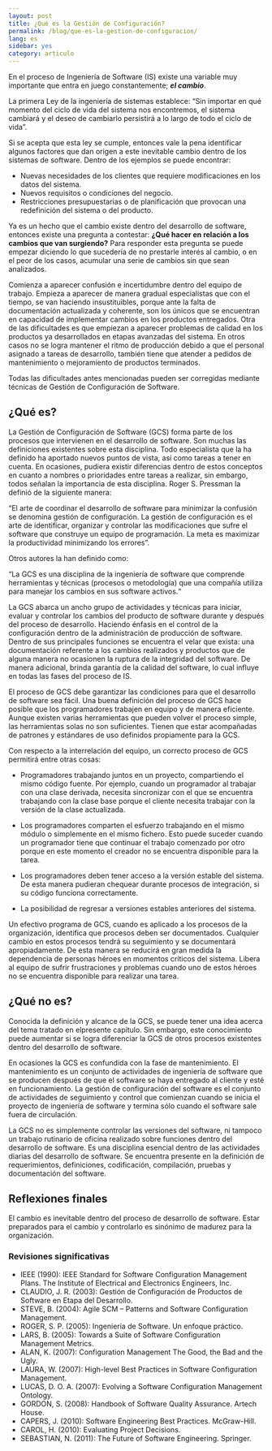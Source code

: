 ```yaml
---
layout: post
title: ¿Qué es la Gestión de Configuración?
permalink: /blog/que-es-la-gestion-de-configuracion/
lang: es
sidebar: yes
category: articulo
---
```


En el proceso de Ingeniería de Software (IS) existe una variable muy importante que entra en juego constantemente; **_el cambio_**.

La primera Ley de la ingeniería de sistemas establece: “Sin importar en qué momento del ciclo de vida del sistema nos encontremos, el sistema cambiará y el deseo de cambiarlo persistirá a lo largo de todo el ciclo de vida”.

Si se acepta que esta ley se cumple, entonces vale la pena identificar algunos factores que dan origen a este inevitable cambio dentro de los sistemas de software. Dentro de los ejemplos se puede encontrar:

* Nuevas necesidades de los clientes que requiere modificaciones en los datos del sistema.
* Nuevos requisitos o condiciones del negocio.
* Restricciones presupuestarias o de planificación que provocan una redefinición del sistema o
del producto.

Ya es un hecho que el cambio existe dentro del desarrollo de software, entonces existe una pregunta a contestar: __¿Qué hacer en relación a los cambios que van surgiendo?__ Para responder esta pregunta se puede empezar diciendo lo que sucedería de no prestarle interés al cambio, o en el peor de los casos, acumular una serie de cambios sin que sean analizados.

Comienza a aparecer confusión e incertidumbre dentro del equipo de trabajo. Empieza a aparecer de manera gradual especialistas que con el tiempo, se van haciendo insustituibles, porque ante la falta de documentación actualizada y coherente, son los únicos que se encuentran en capacidad de implementar cambios en los productos entregados. Otra de las dificultades es que empiezan a aparecer problemas de calidad en los productos ya desarrollados en etapas avanzadas del sistema. En otros casos no se logra mantener el ritmo de producción debido a que el personal asignado a tareas de desarrollo, también tiene
que atender a pedidos de mantenimiento o mejoramiento de productos terminados.

Todas las dificultades antes mencionadas pueden ser corregidas mediante técnicas de Gestión de Configuración de Software.

## ¿Qué es?

La Gestión de Configuración de Software (GCS) forma parte de los procesos que intervienen en el desarrollo de software. Son muchas las definiciones existentes sobre esta disciplina. Todo especialista que la ha definido ha aportado nuevos puntos de vista, así como tareas a tener en cuenta. En ocasiones, pudiera existir diferencias dentro de estos conceptos en cuanto a nombres o prioridades entre tareas a realizar, sin embargo, todos señalan la importancia de esta disciplina. Roger S. Pressman la definió de la siguiente manera:

“El arte de coordinar el desarrollo de software para minimizar la confusión se denomina gestión de configuración. La gestión de configuración es el arte de identificar, organizar y controlar las modificaciones que sufre el software que construye un equipo de programación. La meta es maximizar la productividad minimizando los errores”.

Otros autores la han definido como:

“La GCS es una disciplina de la ingeniería de software que comprende herramientas y técnicas
(procesos o metodología) que una compañía utiliza para manejar los cambios en sus software activos.“

La GCS abarca un ancho grupo de actividades y técnicas para iniciar, evaluar y controlar los cambios del producto de software durante y después del proceso de desarrollo. Haciendo énfasis en el control de la configuración dentro de la administración de producción de software. Dentro de sus principales funciones se encuentra el velar que exista: una documentación referente a los cambios realizados y productos que de alguna manera no ocasionen la ruptura de la integridad del software. De manera adicional, brinda garantía de la calidad del software, lo cual influye en todas las fases del proceso de IS.

El proceso de GCS debe garantizar las condiciones para que el desarrollo de software sea fácil. Una buena definición del proceso de GCS hace posible que los programadores trabajen en equipo y de manera eficiente. Aunque existen varias herramientas que pueden volver el proceso simple, las herramientas solas no son suficientes. Tienen que estar acompañadas de patrones y estándares de uso definidos propiamente para la GCS.

Con respecto a la interrelación del equipo, un correcto proceso de GCS permitirá entre otras cosas:

* Programadores trabajando juntos en un proyecto, compartiendo el mismo código fuente. Por
ejemplo, cuando un programador al trabajar con una clase derivada, necesita sincronizar con el
que se encuentra trabajando con la clase base porque el cliente necesita trabajar con la versión de la clase actualizada.

* Los programadores comparten el esfuerzo trabajando en el mismo módulo o simplemente en el
mismo fichero. Esto puede suceder cuando un programador tiene que continuar el trabajo
comenzado por otro porque en este momento el creador no se encuentra disponible para la tarea.

* Los programadores deben tener acceso a la versión estable del sistema. De esta manera
pudieran chequear durante procesos de integración, si su código funciona correctamente.

* La posibilidad de regresar a versiones estables anteriores del sistema.

Un efectivo programa de GCS, cuando es aplicado a los procesos de la organización, identifica que procesos deben ser documentados. Cualquier cambio en estos procesos tendrá su seguimiento y se documentará apropiadamente. De esta manera se reducirá en gran medida la dependencia de personas héroes en momentos críticos del sistema. Libera al equipo de sufrir frustraciones y problemas cuando uno de estos héroes no se encuentra disponible para realizar una tarea.

## ¿Qué no es?

Conocida la definición y alcance de la GCS, se puede tener una idea acerca del tema tratado en elpresente capítulo. Sin embargo, este conocimiento puede aumentar si se logra diferenciar la GCS de otros procesos existentes dentro del desarrollo de software.

En ocasiones la GCS es confundida con la fase de mantenimiento. El mantenimiento es un conjunto de actividades de ingeniería de software que se producen después de que el software se haya entregado al cliente y esté en funcionamiento. La gestión de configuración del software es el conjunto de actividades de seguimiento y control que comienzan cuando se inicia el proyecto de ingeniería de software y termina sólo cuando el software sale fuera de circulación.

La GCS no es simplemente controlar las versiones del software, ni tampoco un trabajo rutinario de oficina realizado sobre funciones dentro del desarrollo de software. Es una disciplina esencial dentro de las actividades diarias del desarrollo de software. Se encuentra presente en la definición de requerimientos, definiciones, codificación, compilación, pruebas y documentación del software.

## Reflexiones finales

El cambio es inevitable dentro del proceso de desarrollo de software. Estar preparados para el cambio y controlarlo es sinónimo de madurez para la organización.

### Revisiones significativas

* IEEE (1990): IEEE Standard for Software Configuration Management Plans. The Institute of Electrical and Electronics Engineers, Inc.
* CLAUDIO, J. R. (2003): Gestión de Configuración de Productos de Software en Etapa del Desarrollo.
* STEVE, B. (2004): Agile SCM – Patterns and Software Configuration Management.
* ROGER, S. P. (2005): Ingeniería de Software. Un enfoque práctico.
* LARS, B. (2005): Towards a Suite of Software Configuration Management Metrics.
* ALAN, K. (2007): Configuration Management The Good, the Bad and the Ugly.
* LAURA, W. (2007): High-level Best Practices in Software Configuration Management.
* LUCAS, D. O. A. (2007): Evolving a Software Configuration Management Ontology.
* GORDON, S. (2008): Handbook of Software Quality Assurance. Artech House.
* CAPERS, J. (2010): Software Engineering Best Practices. McGraw-Hill.
* CAROL, H. (2010): Evaluating Project Decisions.
* SEBASTIAN, N. (2011): The Future of Software Engineering. Springer.